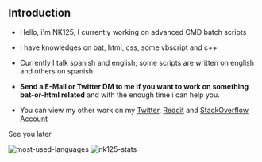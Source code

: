 ## Introduction

- Hello, i'm NK125, I currently working on advanced CMD batch scripts

- I have knowledges on bat, html, css, some vbscript and c++

- Currently I talk spanish and english, some scripts are written on english and others on spanish

- **Send a E-Mail or Twitter DM to me if you want to work on something bat-or-html related** and with the enough time i can help you.

- You can view my other work on my [Twitter](https://twitter.com/NeKes125), [Reddit](https://www.reddit.com/user/RealNk125) and [StackOverflow Account](https://stackoverflow.com/users/15180180/nk125)

See you later

![most-used-languages](https://github-readme-stats.vercel.app/api/top-langs/?username=Nk125&layout=compact)
![nk125-stats](https://github-readme-stats.vercel.app/api?username=Nk125&show_icons=true)

